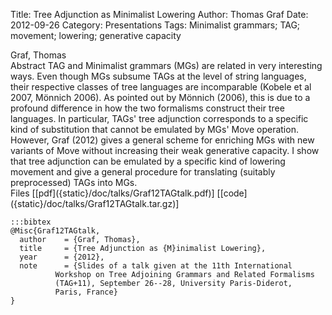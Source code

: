 Title: Tree Adjunction as Minimalist Lowering
Author: Thomas Graf
Date: 2012-09-26
Category: Presentations
Tags: Minimalist grammars; TAG; movement; lowering; generative capacity

<div markdown class="authors">
Graf, Thomas
</div>

<div markdown class="abstract">
<span id="abstract-title">Abstract</span>
TAG and Minimalist grammars (MGs) are related in very interesting ways.
Even though MGs subsume TAGs at the level of string languages, their respective classes of tree languages are incomparable (Kobele et al 2007, Mönnich 2006). 
As pointed out by Mönnich (2006), this is due to a profound difference in how the two formalisms construct their tree languages.
In particular, TAGs' tree adjunction corresponds to a specific kind of substitution that cannot be emulated by MGs' Move operation.
However, Graf (2012) gives a general scheme for enriching MGs with new variants of Move without increasing their weak generative capacity.
I show that tree adjunction can be emulated by a specific kind of lowering movement and give a general procedure for translating (suitably preprocessed) TAGs into MGs.
</div>

<div markdown class="files">
<span id="files-title">Files</span>
[[pdf]({static}/doc/talks/Graf12TAGtalk.pdf)]
[[code]({static}/doc/talks/Graf12TAGtalk.tar.gz)]
</div>

~~~
:::bibtex
@Misc{Graf12TAGtalk,
  author	= {Graf, Thomas},
  title		= {Tree Adjunction as {M}inimalist Lowering},
  year		= {2012},
  note		= {Slides of a talk given at the 11th International
		  Workshop on Tree Adjoining Grammars and Related Formalisms
		  (TAG+11), September 26--28, University Paris-Diderot,
		  Paris, France}
}
~~~

